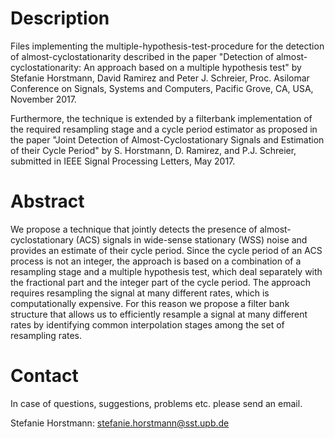 # Description

Files implementing the multiple-hypothesis-test-procedure for the detection of almost-cyclostationarity described in the paper "Detection of almost-cyclostationarity: An approach based on a multiple hypothesis test" by Stefanie Horstmann, David Ramirez and Peter J. Schreier, Proc. Asilomar Conference on Signals, Systems and Computers, Pacific Grove, CA, USA, November 2017. 

Furthermore, the technique is extended by a filterbank implementation of the required resampling stage and a cycle period estimator as proposed in the paper "Joint Detection of Almost-Cyclostationary Signals and Estimation of their Cycle Period" by S. Horstmann, D. Ramirez, and P.J. Schreier, submitted in IEEE Signal Processing Letters, May 2017.

# Abstract
We propose a technique that jointly detects the presence of almost-cyclostationary (ACS) signals in wide-sense stationary (WSS) noise and provides an estimate of their cycle period.
Since the cycle period of an ACS process is not an integer, the approach is based on a combination of a resampling stage and a multiple hypothesis test, which deal separately with the fractional part and the integer part of the cycle period. The approach requires resampling the signal at many different rates, which is computationally expensive. For this reason we propose a filter bank structure that allows us to efficiently resample a signal at many different rates by identifying common interpolation stages among the set of resampling rates. 
# Contact
In case of questions, suggestions, problems etc. please send an email.

Stefanie Horstmann: <stefanie.horstmann@sst.upb.de>
